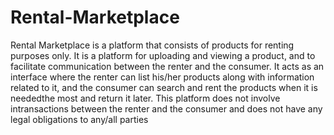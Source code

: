 # Rental-Marketplace

Rental Marketplace is a platform that consists of products for renting purposes only. It is a platform for uploading and viewing a product, and to facilitate communication between the renter and the consumer. It acts as an interface where the renter can list his/her products along with information related to it, and the consumer can search and rent the products when it is neededthe most and return it later. This platform does not involve intransactions between the renter and the consumer and does not have any legal obligations to any/all parties
